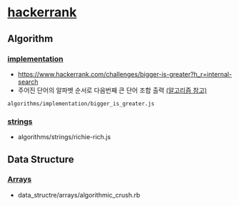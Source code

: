 # [hackerrank](https://www.hackerrank.com)

## Algorithm

### [implementation](https://www.hackerrank.com/domains/algorithms/implementation)
* https://www.hackerrank.com/challenges/bigger-is-greater?h_r=internal-search
* 주어진 단어의 알파벳 순서로 다음번째 큰 단어 조합 출력 [(알고리즘 참고)](https://www.nayuki.io/page/next-lexicographical-permutation-algorithm)
```
algorithms/implementation/bigger_is_greater.js
```

### [strings](https://www.hackerrank.com/domains/algorithms/strings)
* algorithms/strings/richie-rich.js

## Data Structure

### [Arrays](https://www.hackerrank.com/domains/data-structures/arrays)
* data_structre/arrays/algorithmic_crush.rb
